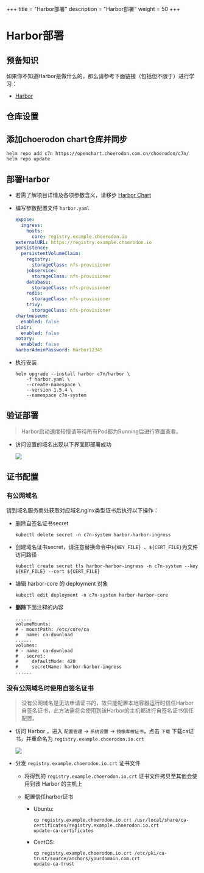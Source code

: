 +++
title = "Harbor部署"
description = "Harbor部署"
weight = 50
+++

# Harbor部署

## 预备知识

如果你不知道Harbor是做什么的，那么请参考下面链接（包括但不限于）进行学习：

- [Harbor](https://github.com/goharbor/harbor#harbor)

## 仓库设置

## 添加choerodon chart仓库并同步

```
helm repo add c7n https://openchart.choerodon.com.cn/choerodon/c7n/
helm repo update
```

## 部署Harbor

- 若需了解项目详情及各项参数含义，请移步 [Harbor Chart](https://github.com/goharbor/harbor-helm/tree/7dfc2a629a58e61c0d0a03f1d3b5ae29a7d720be#helm-chart-for-harbor)
- 编写参数配置文件 `harbor.yaml`

    ```yaml
    expose:
      ingress:
        hosts:
          core: registry.example.choerodon.io
    externalURL: https://registry.example.choerodon.io
    persistence:
      persistentVolumeClaim:
        registry:
          storageClass: nfs-provisioner
        jobservice:
          storageClass: nfs-provisioner
        database:
          storageClass: nfs-provisioner
        redis:
          storageClass: nfs-provisioner
        trivy:
          storageClass: nfs-provisioner
    chartmuseum:
      enabled: false
    clair:
      enabled: false
    notary:
      enabled: false
    harborAdminPassword: Harbor12345
    ```

- 执行安装

    ```shell
    helm upgrade --install harbor c7n/harbor \
        -f harbor.yaml \
        --create-namespace \
        --version 1.5.4 \
        --namespace c7n-system
    ```

## 验证部署

<blockquote class="note">
Harbor启动速度较慢请等待所有Pod都为Running后进行界面查看。
</blockquote>

- 访问设置的域名出现以下界面即部署成功

    ![](/docs/installation-configuration/image/harbor.png)

## 证书配置

### 有公网域名

请到域名服务商处获取对应域名nginx类型证书后执行以下操作：

- 删除自签名证书secret

    ```
    kubectl delete secret -n c7n-system harbor-harbor-ingress
    ```

- 创建域名证书secret，请注意替换命令中`${KEY_FILE} `、`${CERT_FILE}`为文件访问路径

    ```
    kubectl create secret tls harbor-harbor-ingress -n c7n-system --key ${KEY_FILE} --cert ${CERT_FILE}
    ```

- 编辑 harbor-core 的 deployment 对象

    ```
    kubectl edit deployment -n c7n-system harbor-harbor-core
    ```

- **删除**下面注释的内容

    ```
    ......
    volumeMounts:
    # - mountPath: /etc/core/ca
    #   name: ca-download
    ......
    volumes:
    # - name: ca-download
    #   secret:
    #     defaultMode: 420
    #     secretName: harbor-harbor-ingress
    ......
    ```

### 没有公网域名时使用自签名证书

<blockquote class="warning">
没有公网域名是无法申请证书的，故只能配置本地容器运行时信任Harbor自签名证书，此方法需将会使用到该Harbor的主机都进行自签名证书信任配置。
</blockquote>

- 访问 Harbor ，进入 `配置管理` -> `系统设置` -> `镜像库根证书`，点击 `下载` 下载ca证书，并重命名为 `registry.example.choerodon.io.crt`

    ![](/docs/installation-configuration/image/get-harbor-cert.png)

- 分发 `registry.example.choerodon.io.crt` 证书文件
  - 将得到的 `registry.example.choerodon.io.crt` 证书文件拷贝至其他会使用到该 Harbor 的主机上

  - 配置信任harbor证书
      - Ubuntu:
        ```
        cp registry.example.choerodon.io.crt /usr/local/share/ca-certificates/registry.example.choerodon.io.crt
        update-ca-certificates
        ```
    
      - CentOS:
        ```
        cp registry.example.choerodon.io.crt /etc/pki/ca-trust/source/anchors/yourdomain.com.crt
        update-ca-trust
        ```